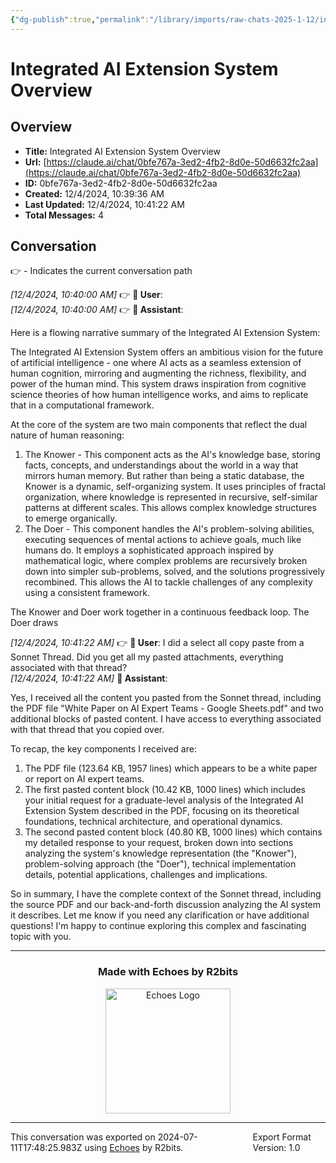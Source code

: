 ```yaml
---
{"dg-publish":true,"permalink":"/library/imports/raw-chats-2025-1-12/integrated-ai-extension-system-overview/"}
---
```


# Integrated AI Extension System Overview

## Overview
- **Title:** Integrated AI Extension System Overview
- **Url:** [https://claude.ai/chat/0bfe767a-3ed2-4fb2-8d0e-50d6632fc2aa](https://claude.ai/chat/0bfe767a-3ed2-4fb2-8d0e-50d6632fc2aa)
- **ID:** 0bfe767a-3ed2-4fb2-8d0e-50d6632fc2aa
- **Created:** 12/4/2024, 10:39:36 AM
- **Last Updated:** 12/4/2024, 10:41:22 AM
- **Total Messages:** 4

## Conversation
👉 - Indicates the current conversation path

<i>[12/4/2024, 10:40:00 AM]</i> 👉 <b>👤 User</b>: <br>
<i>[12/4/2024, 10:40:00 AM]</i> 👉 <b>🤖 Assistant</b>: 

 Here is a flowing narrative summary of the Integrated AI Extension System:

The Integrated AI Extension System offers an ambitious vision for the future of artificial intelligence - one where AI acts as a seamless extension of human cognition, mirroring and augmenting the richness, flexibility, and power of the human mind. This system draws inspiration from cognitive science theories of how human intelligence works, and aims to replicate that in a computational framework.

At the core of the system are two main components that reflect the dual nature of human reasoning:

1. The Knower - This component acts as the AI's knowledge base, storing facts, concepts, and understandings about the world in a way that mirrors human memory. But rather than being a static database, the Knower is a dynamic, self-organizing system. It uses principles of fractal organization, where knowledge is represented in recursive, self-similar patterns at different scales. This allows complex knowledge structures to emerge organically.
2. The Doer - This component handles the AI's problem-solving abilities, executing sequences of mental actions to achieve goals, much like humans do. It employs a sophisticated approach inspired by mathematical logic, where complex problems are recursively broken down into simpler sub-problems, solved, and the solutions progressively recombined. This allows the AI to tackle challenges of any complexity using a consistent framework.

The Knower and Doer work together in a continuous feedback loop. The Doer draws<br>

<i>[12/4/2024, 10:41:22 AM]</i> 👉 <b>👤 User</b>: I did a select all copy paste from a Sonnet Thread. Did you get all my pasted attachments, everything associated with that thread?<br>
<i>[12/4/2024, 10:41:22 AM]</i> <b>🤖 Assistant</b>: 

 Yes, I received all the content you pasted from the Sonnet thread, including the PDF file "White Paper on AI Expert Teams - Google Sheets.pdf" and two additional blocks of pasted content. I have access to everything associated with that thread that you copied over.

To recap, the key components I received are:

1. The PDF file (123.64 KB, 1957 lines) which appears to be a white paper or report on AI expert teams.
2. The first pasted content block (10.42 KB, 1000 lines) which includes your initial request for a graduate-level analysis of the Integrated AI Extension System described in the PDF, focusing on its theoretical foundations, technical architecture, and operational dynamics. 
3. The second pasted content block (40.80 KB, 1000 lines) which contains my detailed response to your request, broken down into sections analyzing the system's knowledge representation (the "Knower"), problem-solving approach (the "Doer"), technical implementation details, potential applications, challenges and implications.

So in summary, I have the complete context of the Sonnet thread, including the source PDF and our back-and-forth discussion analyzing the AI system it describes. Let me know if you need any clarification or have additional questions! I'm happy to continue exploring this complex and fascinating topic with you.<br>

---

<div align="center">

### Made with Echoes by R2bits

<a href="https://echoes.r2bits.com">
  <img src="https://images.squarespace-cdn.com/content/v1/6493af4741c13939d335f0b8/18b27467-2da2-43b7-8d44-234bccf4f462/MINI_ECHOES_LOGO_NORMAL_WHITE_TEXT_SMALL-05-14+%281%29.png?format=300w" alt="Echoes Logo" width="200"/>
</a>

</div>

---

<div style="display: flex; justify-content: space-between;">
  <span>This conversation was exported on 2024-07-11T17:48:25.983Z using <a href="https://echoes.r2bits.com">Echoes</a> by R2bits.</span>
  <span>Export Format Version: 1.0</span>
</div>
